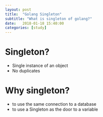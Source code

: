 ```yaml
---
layout: post
title:  "Golang Singleton"
subtitle: "What is singleton of golang?"
date:   2018-01-18 15:40:00
categories: [study]
---
```


# Singleton?* Single instance of an object* No duplicates

# Why singleton?* to use the same connection to a database
* to use a Singleton as the door to a variable
